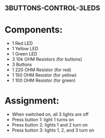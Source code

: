 ## 3BUTTONS-CONTROL-3LEDS
# Components:
- 1 Red LED
- 1 Yellow LED
- 1 Green LED
- 3 10k OHM Resistors (for buttons)
- 3 Buttons
- 1 220 OHM Resistor (for red)
- 1 150 OHM Resistor (for yellow)
- 1 100 OHM Resistor (for green)


# Assignment:
- When switched on, all 3 lights are off
- Press button 1: light 1 turns on
- Press button 2: lights 1 and 2 turn on
- Press button 3: lights 1, 2, and 3 turn on



